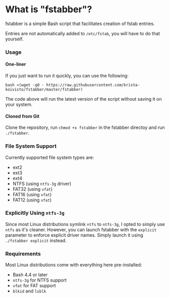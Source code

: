 # What is "fstabber"?

fstabber is a simple Bash script that facilitates creation of fstab entries.

Entries are not automatically added to `/etc/fstab`, you will have to do that yourself.

### Usage

#### One-liner

If you just want to run it quickly, you can use the following:

`bash <(wget -qO - https://raw.githubusercontent.com/krista-koivisto/fstabber/master/fstabber)`

The code above will run the latest version of the script without saving it on your system.

#### Cloned from Git

Clone the repository, run `chmod +x fstabber` in the fstabber directoy and run `./fstabber`.

### File System Support

Currently supported file system types are:
 * ext2
 * ext3
 * ext4
 * NTFS (using `ntfs-3g` driver)
 * FAT32 (using `vfat`)
 * FAT16 (using `vfat`)
 * FAT12 (using `vfat`)

### Explicitly Using `ntfs-3g`

Since most Linux distributions symlink `ntfs` to `ntfs-3g`, I opted to simply use `ntfs` as it's cleaner. However, you can launch fstabber with the `explicit` parameter to enforce explicit driver names. Simply launch it using `./fstabber explicit` instead.

### Requirements

Most Linux distributions come with everything here pre-installed:

 * Bash 4.4 or later
 * `ntfs-3g` for NTFS support
 * `vfat` for FAT support
 * `blkid` and `lsblk`

